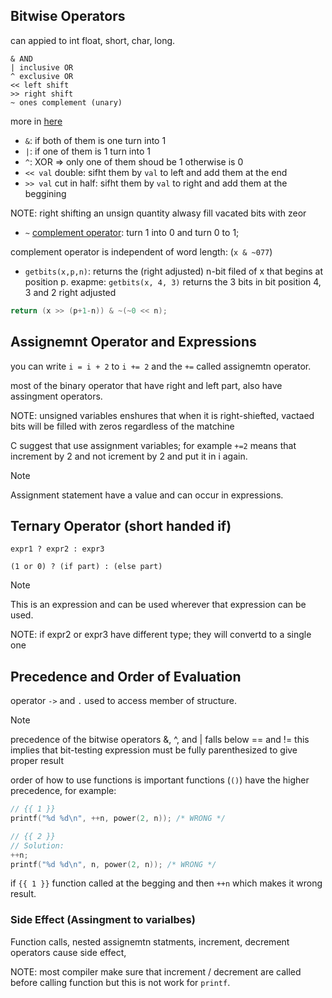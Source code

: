 ## Bitwise Operators
can appied to int float, short, char, long.
```text
& AND
| inclusive OR
^ exclusive OR
<< left shift
>> right shift
~ ones complement (unary)
```
more in [here](https://www.youtube.com/watch?v=BGeOwlIGRGI)

- `&`: if both of them is one turn into 1
- `|`: if one of them is 1 turn into 1
- `^`: XOR => only one of them shoud be 1 otherwise is 0
- `<< val` double: sifht them by `val` to left and add them at the end
- `>> val` cut in half: sifht them by `val` to right and add them at the beggining

NOTE: right shifting an unsign quantity alwasy fill vacated bits with zeor

- `~` [complement operator](https://www.youtube.com/watch?v=kzw9oVz1rjw): turn 1 into 0 and turn 0 to 1;

complement operator is independent of word length: (`x & ~077`)



- `getbits(x,p,n)`: returns the (right adjusted) n-bit filed of x that begins at position p.
exapme: `getbits(x, 4, 3)` returns the 3 bits in bit position 4, 3 and 2 right adjusted

```c
return (x >> (p+1-n)) & ~(~0 << n);
```

## Assignemnt Operator and Expressions

you can write `i = i + 2` to `i += 2`
and the `+=` called assignemtn operator.

most of the binary operator that have right and left part, also have assingment operators.



NOTE: unsigned variables enshures that when it is right-shiefted, vactaed bits will be filled with zeros regardless of the matchine


C suggest that use assignment variables;
for example `+=2` means that increment by 2 and not icrement by 2 and put it in i again.

> [!NOTE]
> Assignment statement have a value and can occur in expressions.



## Ternary Operator (short handed if)

```text
expr1 ? expr2 : expr3

(1 or 0) ? (if part) : (else part)
```

> [!NOTE]
> This is an expression and can be used wherever that expression can be used.

NOTE: if expr2 or expr3 have different type; they will convertd to a single one



## Precedence and Order of Evaluation
operator `->` and `.` used to access member of structure.

> [!NOTE]
> precedence of the bitwise operators &, ^, and | falls below == and != this implies that bit-testing expression must be fully parenthesized to give proper result


order of how to use functions is important 
functions (`()`) have the higher precedence, 
for example:
```c
// {{ 1 }}
printf("%d %d\n", ++n, power(2, n)); /* WRONG */

// {{ 2 }}
// Solution:
++n;
printf("%d %d\n", n, power(2, n)); /* WRONG */
```

if `{{ 1 }}` function called at the begging and then `++n` which makes it wrong result.


### Side Effect (Assingment to varialbes)
Function calls, nested assignemtn statments, increment, decrement operators cause side effect,

NOTE: most compiler make sure that increment / decrement are called before calling function but this is not work for `printf`.
